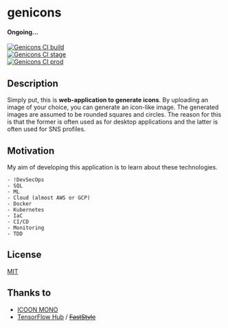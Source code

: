 # genicons

#### Ongoing...

[![Genicons CI build](https://github.com/terib0l/genicons/actions/workflows/build.yml/badge.svg)](https://github.com/terib0l/genicons/actions/workflows/build.yml)  
[![Genicons CI stage](https://github.com/terib0l/genicons/actions/workflows/stage.yml/badge.svg)](https://github.com/terib0l/genicons/actions/workflows/stage.yml)  
[![Genicons CI prod](https://github.com/terib0l/genicons/actions/workflows/prod.yml/badge.svg)](https://github.com/terib0l/genicons/actions/workflows/prod.yml)

## Description

Simply put, this is **web-application to generate icons**. By uploading an image of your choice, you can generate an icon-like image. The generated images are assumed to be rounded squares and circles. The reason for this is that the former is often used as for desktop applications and the latter is often used for SNS profiles.

## Motivation

My aim of developing this application is to learn about these technologies.

```
- !DevSecOps
- SQL
- ML
- Cloud (almost AWS or GCP)
- Docker
- Kubernetes
- IaC
- CI/CD
- Monitoring
- TDD
```

## License

[MIT](https://github.com/terib0l/genicons/blob/main/LICENSE)

## Thanks to

* [ICOON MONO](https://icooon-mono.com/)
* [TensorFlow Hub](https://www.tensorflow.org/hub/tutorials/tf2_arbitrary_image_stylization) / ~~[FastStyle](https://github.com/cryu854/FastStyle)~~
